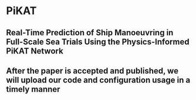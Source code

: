 # PiKAT
## Real-Time Prediction of Ship Manoeuvring in Full-Scale Sea Trials Using the Physics-Informed PiKAT Network


## After the paper is accepted and published, we will upload our code and configuration usage in a timely manner
